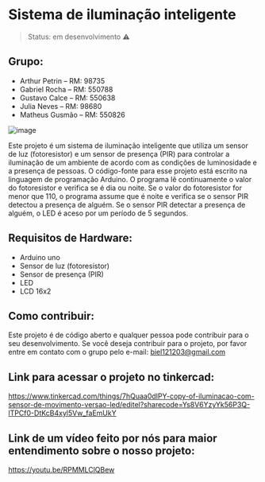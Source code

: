 # Sistema de iluminação inteligente
> Status: em desenvolvimento ⚠️
## Grupo:

- Arthur Petrin – RM: 98735 
- Gabriel Rocha – RM: 550788 
- Gustavo Calce – RM: 550638 
- Julia Neves – RM: 98680 
- Matheus Gusmão – RM: 550826

![image](https://github.com/gabrieldfr/Sprint2_Edge/assets/127216244/7a0809f6-8b7b-4886-aa3f-412a16c4803c)

Este projeto é um sistema de iluminação inteligente que utiliza um sensor de luz (fotoresistor) e um sensor de presença (PIR) para controlar a iluminação de um ambiente de acordo com as condições de luminosidade e a presença de pessoas.
O código-fonte para esse projeto está escrito na linguagem de programação Arduino. O programa lê continuamente o valor do fotoresistor e verifica se é dia ou noite. Se o valor do fotoresistor for menor que 110, o programa assume que é noite e verifica se o sensor PIR detectou a presença de alguém. Se o sensor PIR detectar a presença de alguém, o LED é aceso por um período de 5 segundos.

## Requisitos de Hardware:

- Arduino uno 
- Sensor de luz (fotoresistor) 
- Sensor de presença (PIR)
- LED <br>
- LCD 16x2 

## Como contribuir:
Este projeto é de código aberto e qualquer pessoa pode contribuir para o seu desenvolvimento. Se você deseja contribuir para o projeto, por favor entre em contato com o grupo pelo e-mail: biel121203@gmail.com

## Link para acessar o projeto no tinkercad:
<https://www.tinkercad.com/things/7hQuaa0dIPY-copy-of-iluminacao-com-sensor-de-movimento-versao-led/editel?sharecode=Ys8V6YzyYk56P3Q-lTPCf0-DtKcB4xyl5Vw_faEmUkY>

## Link de um vídeo feito por nós para maior entendimento sobre o nosso projeto:
<https://youtu.be/RPMMLClQBew>
